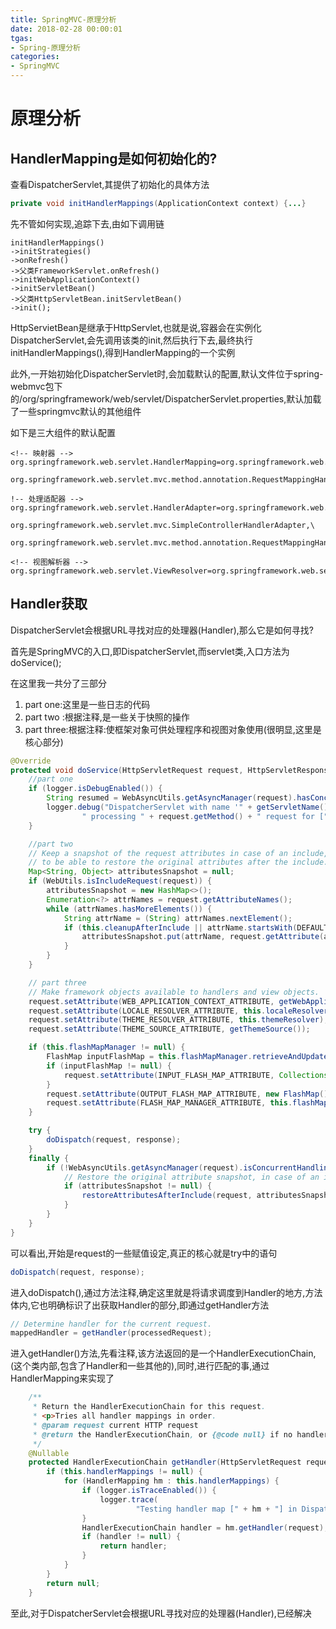 ```yaml
---
title: SpringMVC-原理分析
date: 2018-02-28 00:00:01
tgas: 
- Spring-原理分析
categories: 
- SpringMVC
---
```


# 原理分析

## HandlerMapping是如何初始化的?

查看DispatcherServlet,其提供了初始化的具体方法
```java
private void initHandlerMappings(ApplicationContext context) {...}
```
先不管如何实现,追踪下去,由如下调用链
```
initHandlerMappings()
->initStrategies()
->onRefresh()
->父类FrameworkServlet.onRefresh()
->initWebApplicationContext()
->initServletBean()
->父类HttpServletBean.initServletBean()
->init();
```
HttpServietBean是继承于HttpServlet,也就是说,容器会在实例化DispatcherServlet,会先调用该类的init,然后执行下去,最终执行initHandlerMappings(),得到HandlerMapping的一个实例

此外,一开始初始化DispatcherServlet时,会加载默认的配置,默认文件位于spring-webmvc包下的/org/springframework/web/servlet/DispatcherServlet.properties,默认加载了一些springmvc默认的其他组件

如下是三大组件的默认配置
```
<!-- 映射器 -->
org.springframework.web.servlet.HandlerMapping=org.springframework.web.servlet.handler.BeanNameUrlHandlerMapping,\
	org.springframework.web.servlet.mvc.method.annotation.RequestMappingHandlerMapping

!-- 处理适配器 -->
org.springframework.web.servlet.HandlerAdapter=org.springframework.web.servlet.mvc.HttpRequestHandlerAdapter,\
	org.springframework.web.servlet.mvc.SimpleControllerHandlerAdapter,\
	org.springframework.web.servlet.mvc.method.annotation.RequestMappingHandlerAdapter

<!-- 视图解析器 -->
org.springframework.web.servlet.ViewResolver=org.springframework.web.servlet.view.InternalResourceViewResolver
```

## Handler获取

DispatcherServlet会根据URL寻找对应的处理器(Handler),那么它是如何寻找?

首先是SpringMVC的入口,即DispatcherServlet,而servlet类,入口方法为doService();

在这里我一共分了三部分
1. part one:这里是一些日志的代码
2. part two :根据注释,是一些关于快照的操作
3. part three:根据注释:使框架对象可供处理程序和视图对象使用(很明显,这里是核心部分)

```java
@Override
protected void doService(HttpServletRequest request, HttpServletResponse response) throws Exception {
	//part one
	if (logger.isDebugEnabled()) {
		String resumed = WebAsyncUtils.getAsyncManager(request).hasConcurrentResult() ? " resumed" : "";
		logger.debug("DispatcherServlet with name '" + getServletName() + "'" + resumed +
				" processing " + request.getMethod() + " request for [" + getRequestUri(request) + "]");
	}

	//part two
	// Keep a snapshot of the request attributes in case of an include,
	// to be able to restore the original attributes after the include.
	Map<String, Object> attributesSnapshot = null;
	if (WebUtils.isIncludeRequest(request)) {
		attributesSnapshot = new HashMap<>();
		Enumeration<?> attrNames = request.getAttributeNames();
		while (attrNames.hasMoreElements()) {
			String attrName = (String) attrNames.nextElement();
			if (this.cleanupAfterInclude || attrName.startsWith(DEFAULT_STRATEGIES_PREFIX)) {
				attributesSnapshot.put(attrName, request.getAttribute(attrName));
			}
		}
	}

    // part three
	// Make framework objects available to handlers and view objects.
	request.setAttribute(WEB_APPLICATION_CONTEXT_ATTRIBUTE, getWebApplicationContext());
	request.setAttribute(LOCALE_RESOLVER_ATTRIBUTE, this.localeResolver);
	request.setAttribute(THEME_RESOLVER_ATTRIBUTE, this.themeResolver);
	request.setAttribute(THEME_SOURCE_ATTRIBUTE, getThemeSource());

	if (this.flashMapManager != null) {
		FlashMap inputFlashMap = this.flashMapManager.retrieveAndUpdate(request, response);
		if (inputFlashMap != null) {
			request.setAttribute(INPUT_FLASH_MAP_ATTRIBUTE, Collections.unmodifiableMap(inputFlashMap));
		}
		request.setAttribute(OUTPUT_FLASH_MAP_ATTRIBUTE, new FlashMap());
		request.setAttribute(FLASH_MAP_MANAGER_ATTRIBUTE, this.flashMapManager);
	}

	try {
		doDispatch(request, response);
	}
	finally {
		if (!WebAsyncUtils.getAsyncManager(request).isConcurrentHandlingStarted()) {
			// Restore the original attribute snapshot, in case of an include.
			if (attributesSnapshot != null) {
				restoreAttributesAfterInclude(request, attributesSnapshot);
			}
		}
	}
}
```

可以看出,开始是request的一些赋值设定,真正的核心就是try中的语句
```java
doDispatch(request, response);
```

进入doDispatch(),通过方法注释,确定这里就是将请求调度到Handler的地方,方法体内,它也明确标识了出获取Handler的部分,即通过getHandler方法

```java
// Determine handler for the current request.
mappedHandler = getHandler(processedRequest);
```

进入getHandler()方法,先看注释,该方法返回的是一个HandlerExecutionChain,(这个类内部,包含了Handler和一些其他的),同时,进行匹配的事,通过HandlerMapping来实现了
```java
	/**
	 * Return the HandlerExecutionChain for this request.
	 * <p>Tries all handler mappings in order.
	 * @param request current HTTP request
	 * @return the HandlerExecutionChain, or {@code null} if no handler could be found
	 */
	@Nullable
	protected HandlerExecutionChain getHandler(HttpServletRequest request) throws Exception {
		if (this.handlerMappings != null) {
			for (HandlerMapping hm : this.handlerMappings) {
				if (logger.isTraceEnabled()) {
					logger.trace(
							"Testing handler map [" + hm + "] in DispatcherServlet with name '" + getServletName() + "'");
				}
				HandlerExecutionChain handler = hm.getHandler(request);
				if (handler != null) {
					return handler;
				}
			}
		}
		return null;
	}
```

至此,对于DispatcherServlet会根据URL寻找对应的处理器(Handler),已经解决

